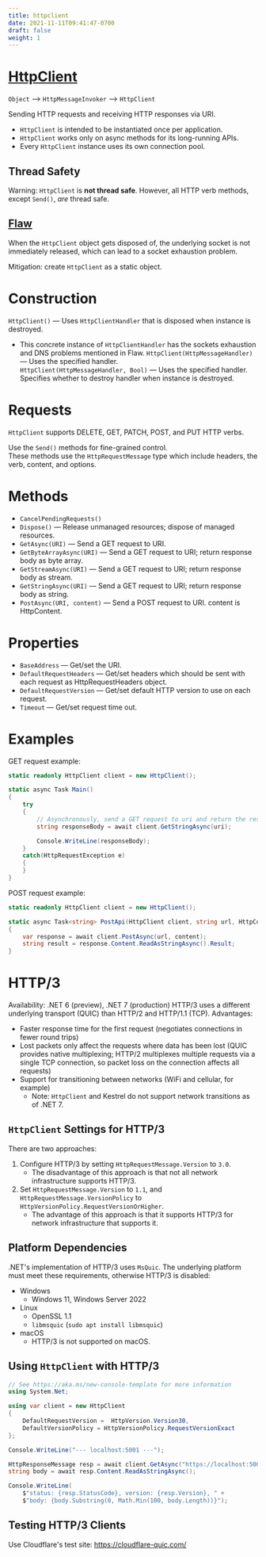 ```yaml
---
title: httpclient
date: 2021-11-11T09:41:47-0700
draft: false
weight: 1
---
```

# [HttpClient](https://docs.microsoft.com/en-us/_net/api/system.net.http.httpclient?view=net-6.0)
`Object` –> `HttpMessageInvoker` –> `HttpClient`  

Sending HTTP requests and receiving HTTP responses via URI.
- `HttpClient` is intended to be instantiated once per application.
- `HttpClient` works only on async methods for its long-running APIs.
- Every `HttpClient` instance uses its own connection pool.

## Thread Safety
<r>Warning</r>:  `HttpClient` is **not thread safe**. However, all HTTP verb methods, except `Send()`, *are* thread safe.

## [Flaw](https://docs.microsoft.com/en-us/_net/architecture/microservices/implement-resilient-applications/use-httpclientfactory-to-implement-resilient-http-requests)
When the `HttpClient` object gets disposed of, the underlying socket is not immediately released, which can lead to a socket exhaustion problem.

Mitigation: create `HttpClient` as a static object.

# Construction
`HttpClient()` — Uses `HttpClientHandler` that is disposed when instance is destroyed.
- This concrete instance of `HttpClientHandler` has the sockets exhaustion and DNS problems mentioned in Flaw.
`HttpClient(HttpMessageHandler)` — Uses the specified handler.  
`HttpClient(HttpMessageHandler, Bool)` — Uses the specified handler. Specifies whether to destroy handler when instance is destroyed.

# Requests
`HttpClient` supports DELETE, GET, PATCH, POST, and PUT HTTP verbs.

Use the `Send()` methods for fine-grained control.  
These methods use the `HttpRequestMessage` type which include headers, the verb, content, and options.  

# Methods
- `CancelPendingRequests()`
- `Dispose()` — Release unmanaged resources; dispose of managed resources.  
- `GetAsync(URI)` — Send a GET request to URI.  
- `GetByteArrayAsync(URI)` — Send a GET request to URI; return response body as byte array.  
- `GetStreamAsync(URI)` — Send a GET request to URI; return response body as stream.  
- `GetStringAsync(URI)` — Send a GET request to URI; return response body as string.  
- `PostAsync(URI, content)` — Send a POST request to URI. content is HttpContent.  

# Properties
- `BaseAddress` — Get/set the URI.
- `DefaultRequestHeaders` — Get/set headers which should be sent with each request as HttpRequestHeaders object.
- `DefaultRequestVersion` — Get/set default HTTP version to use on each request.
- `Timeout` — Get/set request time out.

# Examples 
GET request example:
```cs
static readonly HttpClient client = new HttpClient();

static async Task Main() 
{
    try
    {
        // Asynchronously, send a GET request to uri and return the response body as a string.
        string responseBody = await client.GetStringAsync(uri);

        Console.WriteLine(responseBody);
    }
    catch(HttpRequestException e) 
    {
    }
}
```

POST request example:
```cs
static readonly HttpClient client = new HttpClient();

static async Task<string> PostApi(HttpClient client, string url, HttpContent content) 
{
    var response = await client.PostAsync(url, content);
    string result = response.Content.ReadAsStringAsync().Result;
}
```

# HTTP/3
<g>Availability: .NET 6 (preview), .NET 7 (production)</g>
HTTP/3 uses a different underlying transport (QUIC) than HTTP/2 and HTTP/1.1 (TCP).  Advantages:
- Faster response time for the first request (negotiates connections in fewer round trips)
- Lost packets only affect the requests where data has been lost (QUIC provides native multiplexing; HTTP/2 multiplexes multiple requests via a single TCP connection, so packet loss on the connection affects all requests)
- Support for transitioning between networks (WiFi and cellular, for example)
  - <o>Note</o>: `HttpClient` and Kestrel do not support network transitions as of .NET 7.

## `HttpClient` Settings for HTTP/3
There are two approaches:
1. Configure HTTP/3 by setting `HttpRequestMessage.Version` to `3.0`.
   * The disadvantage of this approach is that not all network infrastructure supports HTTP/3.
2. Set `HttpRequestMessage.Version` to `1.1`, and `HttpRequestMessage.VersionPolicy` to `HttpVersionPolicy.RequestVersionOrHigher`.
   * The advantage of this approach is that it supports HTTP/3 for network infrastructure that supports it.

## Platform Dependencies
.NET's implementation of HTTP/3 uses `MsQuic`.  The underlying platform must meet these requirements, otherwise HTTP/3 is disabled:
- Windows
  - Windows 11, Windows Server 2022
- Linux
  - OpenSSL 1.1
  - `libmsquic` (`sudo apt install libmsquic`)
- macOS
  - HTTP/3 is not supported on macOS.

## Using `HttpClient` with HTTP/3
```cs
// See https://aka.ms/new-console-template for more information
using System.Net;

using var client = new HttpClient
{
    DefaultRequestVersion =  HttpVersion.Version30,
    DefaultVersionPolicy = HttpVersionPolicy.RequestVersionExact
};

Console.WriteLine("--- localhost:5001 ---");

HttpResponseMessage resp = await client.GetAsync("https://localhost:5001/");
string body = await resp.Content.ReadAsStringAsync();

Console.WriteLine(
    $"status: {resp.StatusCode}, version: {resp.Version}, " +
    $"body: {body.Substring(0, Math.Min(100, body.Length))}");
```

## Testing HTTP/3 Clients
Use Cloudflare's test site: https://cloudflare-quic.com/
